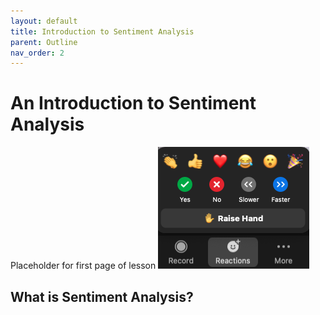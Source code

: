 ```yaml
---
layout: default
title: Introduction to Sentiment Analysis
parent: Outline
nav_order: 2
---
```

# An Introduction to Sentiment Analysis
Placeholder for first page of lesson
![Reactions menu](content/zoom-figures/reactions.png)

## What is Sentiment Analysis? 
